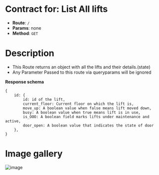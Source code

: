 # Contract for: List All lifts

- **Route**: `/`
- **Params**: none
- **Method**: `GET`

# Description

- This Route returns an object with all the lifts and their details.(state)
- Any Parameter Passed to this route via queryparams will be ignored

**Response schema**

```
{
    id: {
        id: id of the lift,
        current_floor: Current floor on which the lift is,
        move_up: A boolean value when false means lift moved down,
        busy: A boolean value when true means lift is in use,
        is_OOO: A boolean field marks lifts under maintenance and active,
        door_open: A boolean value that indicates the state of door
    },
}
```

# Image gallery

![image](https://user-images.githubusercontent.com/57758447/221545753-66dab1d8-16b6-4ede-8858-9646a59c7e47.png)
